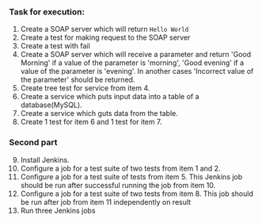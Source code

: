  
 ### Task for execution:
 
 1. Create a SOAP server which will return `Hello World`
 2. Create a test for making request to the SOAP server
 3. Create a test with fail
 4. Create a SOAP server which will receive a parameter and return  'Good Morning' if a value of the parameter is 'morning', 'Good evening' if a value of the parameter is 'evening'. In another cases 'Incorrect value of the parameter' should be returned.
 5. Create tree test for service from item 4.
 6. Create a service which puts input data into a table of a database(MySQL).
 7. Create a service which guts data from the table.
 8. Create 1 test for item 6 and 1 test for item 7.
 
 ### Second part 
 
 9. Install Jenkins.
 10. Configure a job for a test suite of two tests from item 1 and 2.
 11. Configure a job for a test suite of tests from item 5. This Jenkins job should be run after successful running the job from item 10.
 12. Configure a job for a test suite of two tests from item 8. This job should be run after job from item 11 independently on result
 13. Run three Jenkins jobs